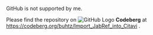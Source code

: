 GitHub is not supported by me.

Please find the repository on ![GitHub Logo](https://docs.codeberg.org/assets/images/logo/codeberg-favicon.svg) __Codeberg__ at https://codeberg.org/buhtz/Import_JabRef_into_Citavi .
